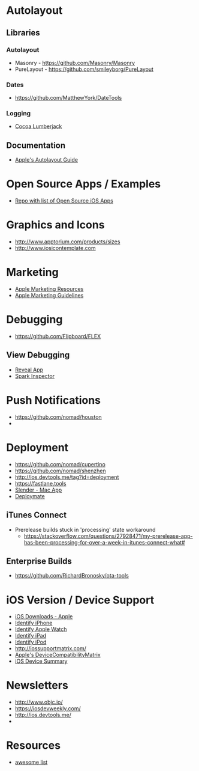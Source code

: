 
# Autolayout

## Libraries

### Autolayout
* Masonry - https://github.com/Masonry/Masonry
* PureLayout - https://github.com/smileyborg/PureLayout

### Dates
* https://github.com/MatthewYork/DateTools


### Logging

* [Cocoa Lumberjack](https://github.com/MatthewYork/DateTools)

## Documentation

* [Apple's Autolayout Guide](https://developer.apple.com/library/ios/documentation/UserExperience/Conceptual/AutolayoutPG/Introduction/Introduction.html)


# Open Source Apps / Examples

* [Repo with list of Open Source iOS Apps](https://github.com/dkhamsing/open-source-ios-apps)

# Graphics and Icons

* http://www.apptorium.com/products/sizes
* http://www.iosicontemplate.com

# Marketing

* [Apple Marketing Resources](https://developer.apple.com/app-store/marketing/guidelines/#images)
* [Apple Marketing Guidelines](https://developer.apple.com/app-store/marketing/guidelines/)

# Debugging

* https://github.com/Flipboard/FLEX

## View Debugging

* [Reveal App](http://revealapp.com/)
* [Spark Inspector](http://sparkinspector.com/)


# Push Notifications

* https://github.com/nomad/houston
* 

# Deployment

* https://github.com/nomad/cupertino
* https://github.com/nomad/shenzhen
* http://ios.devtools.me/tag?id=deployment
* https://fastlane.tools
* [Slender - Mac App](http://martiancraft.com/products/slender.html)
* [Deploymate](http://www.deploymateapp.com/)

## iTunes Connect

* Prerelease builds stuck in 'processing' state workaround
  * https://stackoverflow.com/questions/27928471/my-prerelease-app-has-been-processing-for-over-a-week-in-itunes-connect-what#

## Enterprise Builds

* https://github.com/RichardBronosky/ota-tools

# iOS Version / Device Support

* [iOS Downloads - Apple](https://developer.apple.com/ios/download/)
* [Identify iPhone](https://support.apple.com/en-us/HT201296)
* [Identify Apple Watch](https://support.apple.com/en-us/HT204507)
* [Identify iPad](https://support.apple.com/en-us/HT201471)
* [Identify iPod](https://support.apple.com/en-us/HT204217)
* http://iossupportmatrix.com/
* [Apple's DeviceCompatibilityMatrix](https://developer.apple.com/library/ios/documentation/DeviceInformation/Reference/iOSDeviceCompatibility/DeviceCompatibilityMatrix/DeviceCompatibilityMatrix.html)
* [iOS Device Summary](http://jamesdempsey.net/2015/11/13/ios-device-summary-fall-2015-updates/)

# Newsletters

* http://www.objc.io/
* https://iosdevweekly.com/
* http://ios.devtools.me/
* 

# Resources

* [awesome list](https://github.com/vsouza/awesome-ios)
